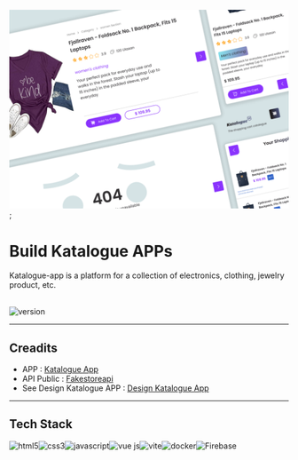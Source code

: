 ![Design preview for the Results summary component Katalogue App](./public/Thumbnail.png);

# Build Katalogue APPs

Katalogue-app is a platform for a collection of electronics, clothing, jewelry product, etc.

<br />
<img align="left" alt="version" src="https://img.shields.io/static/v1?label=Katalogue&message=v.0.1.0&color=#fff" />
<br />

---

## Creadits

- APP : [Katalogue App](https://katalogue-app.web.app/)
- API Public : [Fakestoreapi](https://fakestoreapi.com/docs)
- See Design Katalogue APP : [Design Katalogue App](ttps://www.figma.com/community/file/1257129954134861095)

---

## Tech Stack

<img align="left" alt="html5" src="https://img.shields.io/badge/HTML5-E34F26?style=for-the-badge&logo=html5&logoColor=white" />
<img align="left" alt="css3" src="https://img.shields.io/badge/CSS3-1572B6?style=for-the-badge&logo=css3&logoColor=white" />
<img align="left" alt="javascript" src="https://img.shields.io/badge/javascript%20-F5E015.svg?&style=for-the-badge&logo=javascript&logoColor=black" /> 
<img align="left" alt="vue js" src="https://img.shields.io/badge/vuejs-%2335495e.svg?style=for-the-badge&logo=vuedotjs&logoColor=%234FC08D" /> 
<img align="left" alt="vite" src="https://img.shields.io/badge/vite-%23646CFF.svg?style=for-the-badge&logo=vite&logoColor=white" /> 
<img align="left" src="https://img.shields.io/badge/docker-1572B6?style=for-the-badge&logo=Docker&logoColor=2496ED" alt="docker" />
<img src="https://img.shields.io/badge/Firebase-FFFA44?style=for-the-badge&logo=Firebase&logoColor=FFCA28" alt="Firebase" />
